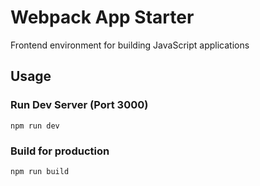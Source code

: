 # Webpack App Starter

 Frontend environment for building JavaScript applications

## Usage

### Run Dev Server (Port 3000)

``npm run dev``

### Build for production

``npm run build``
